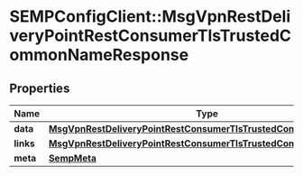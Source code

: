 # SEMPConfigClient::MsgVpnRestDeliveryPointRestConsumerTlsTrustedCommonNameResponse

## Properties
Name | Type | Description | Notes
------------ | ------------- | ------------- | -------------
**data** | [**MsgVpnRestDeliveryPointRestConsumerTlsTrustedCommonName**](MsgVpnRestDeliveryPointRestConsumerTlsTrustedCommonName.md) |  | [optional] 
**links** | [**MsgVpnRestDeliveryPointRestConsumerTlsTrustedCommonNameLinks**](MsgVpnRestDeliveryPointRestConsumerTlsTrustedCommonNameLinks.md) |  | [optional] 
**meta** | [**SempMeta**](SempMeta.md) |  | 


